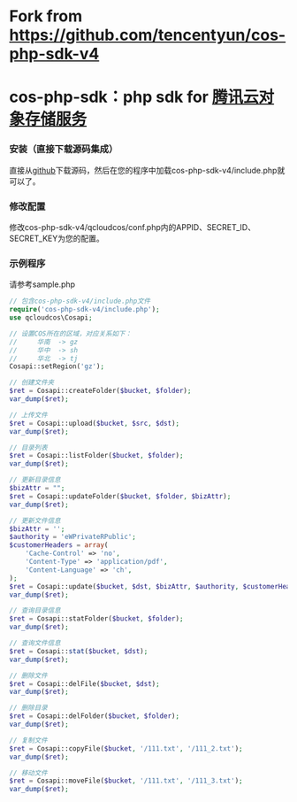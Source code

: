 # Fork from https://github.com/tencentyun/cos-php-sdk-v4


cos-php-sdk：php sdk for [腾讯云对象存储服务](https://www.qcloud.com/product/cos.html)
===================================================================================================

### 安装（直接下载源码集成）
直接从[github](https://github.com/tencentyun/cos-php-sdk-v4)下载源码，然后在您的程序中加载cos-php-sdk-v4/include.php就可以了。

### 修改配置
修改cos-php-sdk-v4/qcloudcos/conf.php内的APPID、SECRET_ID、SECRET_KEY为您的配置。

### 示例程序
请参考sample.php

```php
// 包含cos-php-sdk-v4/include.php文件
require('cos-php-sdk-v4/include.php');
use qcloudcos\Cosapi;

// 设置COS所在的区域，对应关系如下：
//     华南  -> gz
//     华中  -> sh
//     华北  -> tj
Cosapi::setRegion('gz');

// 创建文件夹
$ret = Cosapi::createFolder($bucket, $folder);
var_dump($ret);

// 上传文件
$ret = Cosapi::upload($bucket, $src, $dst);
var_dump($ret);

// 目录列表
$ret = Cosapi::listFolder($bucket, $folder);
var_dump($ret);

// 更新目录信息
$bizAttr = "";
$ret = Cosapi::updateFolder($bucket, $folder, $bizAttr);
var_dump($ret);

// 更新文件信息
$bizAttr = '';
$authority = 'eWPrivateRPublic';
$customerHeaders = array(
    'Cache-Control' => 'no',
    'Content-Type' => 'application/pdf',
    'Content-Language' => 'ch',
);
$ret = Cosapi::update($bucket, $dst, $bizAttr, $authority, $customerHeaders);
var_dump($ret);

// 查询目录信息
$ret = Cosapi::statFolder($bucket, $folder);
var_dump($ret);

// 查询文件信息
$ret = Cosapi::stat($bucket, $dst);
var_dump($ret);

// 删除文件
$ret = Cosapi::delFile($bucket, $dst);
var_dump($ret);

// 删除目录
$ret = Cosapi::delFolder($bucket, $folder);
var_dump($ret);

// 复制文件
$ret = Cosapi::copyFile($bucket, '/111.txt', '/111_2.txt');
var_dump($ret);

// 移动文件
$ret = Cosapi::moveFile($bucket, '/111.txt', '/111_3.txt');
var_dump($ret);
```
